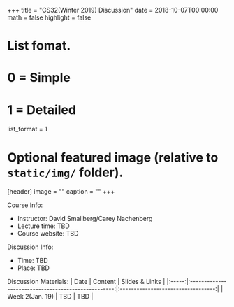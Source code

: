 +++
title = "CS32(Winter 2019) Discussion"
date = 2018-10-07T00:00:00
math = false
highlight = false

# List fomat.
#   0 = Simple
#   1 = Detailed
list_format = 1

# Optional featured image (relative to `static/img/` folder).
[header]
image = ""
caption = ""
+++

Course Info:
* Instructor: David Smallberg/Carey Nachenberg
* Lecture time: TBD
* Course website: TBD

Discussion Info: 
* Time: TBD
* Place: TBD

Discussion Materials:
|  Date |                        Content                      |          Slides & Links            |
|:-----:|:---------------------------------------------------:|:----------------------------------:|
| Week 2(Jan. 19) | TBD | TBD |